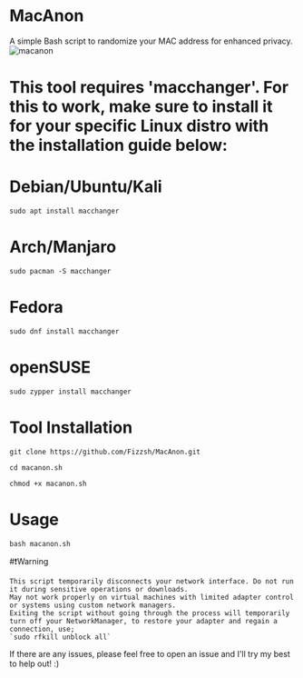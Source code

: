# MacAnon
A simple Bash script to randomize your MAC address for enhanced privacy.
![macanon](https://github.com/user-attachments/assets/b0133004-4992-4444-8603-613d24f67c2c)

# This tool requires 'macchanger'. For this to work, make sure to install it for your specific Linux distro with the installation guide below:

# Debian/Ubuntu/Kali
`sudo apt install macchanger`

# Arch/Manjaro
`sudo pacman -S macchanger`

# Fedora
`sudo dnf install macchanger`

# openSUSE
`sudo zypper install macchanger`

# Tool Installation
`git clone https://github.com/Fizzsh/MacAnon.git`

`cd macanon.sh`

`chmod +x macanon.sh`

# Usage
`bash macanon.sh`



#❗Warning

    This script temporarily disconnects your network interface. Do not run it during sensitive operations or downloads.
    May not work properly on virtual machines with limited adapter control or systems using custom network managers.
    Exiting the script without going through the process will temporarily turn off your NetworkManager, to restore your adapter and regain a connection, use;
    `sudo rfkill unblock all`

If there are any issues, please feel free to open an issue and I'll try my best to help out! :)

